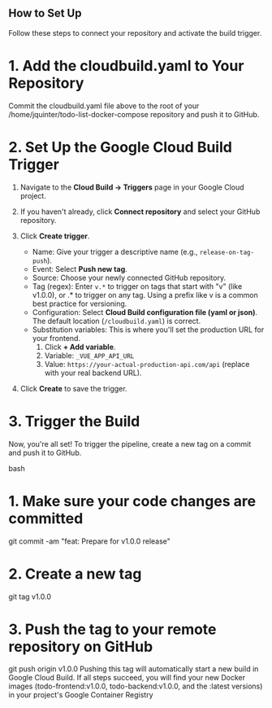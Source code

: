 ## How to Set Up
Follow these steps to connect your repository and activate the build trigger.

# 1. Add the cloudbuild.yaml to Your Repository
Commit the cloudbuild.yaml file above to the root of your /home/jquinter/todo-list-docker-compose repository and push it to GitHub.

# 2. Set Up the Google Cloud Build Trigger
1. Navigate to the **Cloud Build -> Triggers** page in your Google Cloud project.

2. If you haven't already, click **Connect repository** and select your GitHub repository.

3. Click **Create trigger**.
    * Name: Give your trigger a descriptive name (e.g., `release-on-tag-push`).
    * Event: Select **Push new tag**.
    * Source: Choose your newly connected GitHub repository.
    * Tag (regex): Enter `v.*` to trigger on tags that start with "v" (like v1.0.0), or .* to trigger on any tag. Using a prefix like v is a common best practice for versioning.
    * Configuration: Select **Cloud Build configuration file (yaml or json)**. The default location (`/cloudbuild.yaml`) is correct.
    * Substitution variables: This is where you'll set the production URL for your frontend.
        1. Click **+ Add variable**.
        2. Variable: `_VUE_APP_API_URL`
        3. Value: `https://your-actual-production-api.com/api` (replace with your real backend URL).
4. Click **Create** to save the trigger.

# 3. Trigger the Build
Now, you're all set! To trigger the pipeline, create a new tag on a commit and push it to GitHub.

bash
# 1. Make sure your code changes are committed
git commit -am "feat: Prepare for v1.0.0 release"

# 2. Create a new tag
git tag v1.0.0

# 3. Push the tag to your remote repository on GitHub
git push origin v1.0.0
Pushing this tag will automatically start a new build in Google Cloud Build. If all steps succeed, you will find your new Docker images (todo-frontend:v1.0.0, todo-backend:v1.0.0, and the :latest versions) in your project's Google Container Registry